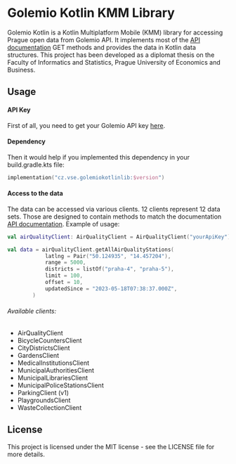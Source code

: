 # Golemio Kotlin KMM Library

Golemio Kotlin is a Kotlin Multiplatform Mobile (KMM) library for accessing Prague open data from Golemio API. It implements most of the [API documentation](https://api.golemio.cz/docs/public-openapi/) GET methods and provides the data in Kotlin data structures.
This project has been developed as a diplomat thesis on the Faculty of Informatics and Statistics, Prague University of Economics and Business.

## Usage
#### API Key
First of all, you need to get your Golemio API key [here](https://api.golemio.cz/api-keys).
#### Dependency
Then it would help if you implemented this dependency in your build.gradle.kts file:
```kotlin
implementation("cz.vse.golemiokotlinlib:$version")
```
#### Access to the data
The data can be accessed via various clients. 12 clients represent 12 data sets. Those are designed to contain methods to match the documentation [API documentation](https://api.golemio.cz/docs/public-openapi/). Example of usage:

```kotlin
val airQualityClient: AirQualityClient = AirQualityClient("yourApiKey")

val data = airQualityClient.getAllAirQualityStations(
            latlng = Pair("50.124935", "14.457204"),
            range = 5000,
            districts = listOf("praha-4", "praha-5"),
            limit = 100,
            offset = 10,
            updatedSince = "2023-05-18T07:38:37.000Z",
        )
```
###### Available clients:
* AirQualityClient
* BicycleCountersClient
* CityDistrictsClient
* GardensClient
* MedicalInstitutionsClient
* MunicipalAuthoritiesClient
* MunicipalLibrariesClient
* MunicipalPoliceStationsClient
* ParkingClient (v1)
* PlaygroundsClient
* WasteCollectionClient

## License

This project is licensed under the MIT license - see the LICENSE file for more details.


